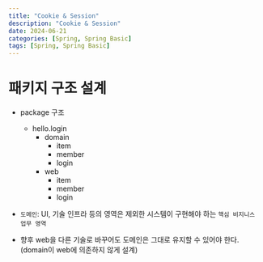 ```yaml
---
title: "Cookie & Session"
description: "Cookie & Session"
date: 2024-06-21
categories: [Spring, Spring Basic]
tags: [Spring, Spring Basic]
---
```


# 패키지 구조 설계

- package 구조
  - hello.login
    - domain
      - item
      - member
      - login
    - web
      - item
      - member
      - login
  
- `도메인`: UI, 기술 인프라 등의 영역은 제외한 시스템이 구현해야 하는 `핵심 비지니스 업무 영역`
- 향후 web을 다른 기술로 바꾸어도 도메인은 그대로 유지할 수 있어야 한다.(domain이 web에 의존하지 않게 설계) 
  
